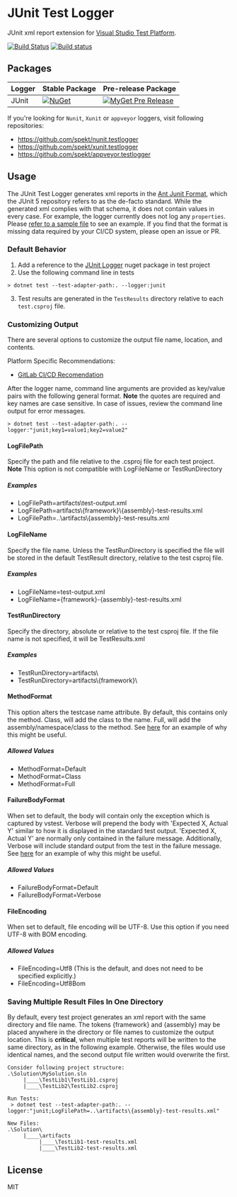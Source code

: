 # JUnit Test Logger

JUnit xml report extension for [Visual Studio Test Platform](https://github.com/microsoft/vstest).

[![Build Status](https://travis-ci.com/spekt/junit.testlogger.svg?branch=master)](https://travis-ci.com/spekt/junit.testlogger)
[![Build status](https://ci.appveyor.com/api/projects/status/gsiaqo5g4gfk76kq?svg=true)](https://ci.appveyor.com/project/spekt/junit-testlogger)

## Packages

| Logger | Stable Package | Pre-release Package |
| ------ | -------------- | ------------------- |
| JUnit | [![NuGet](https://img.shields.io/nuget/v/JUnitXml.TestLogger.svg)](https://www.nuget.org/packages/JUnitXml.TestLogger/) | [![MyGet Pre Release](https://img.shields.io/myget/spekt/vpre/junitxml.testlogger.svg)](https://www.myget.org/feed/spekt/package/nuget/JunitXml.TestLogger) |

If you're looking for `Nunit`, `Xunit` or `appveyor` loggers, visit following repositories:

- <https://github.com/spekt/nunit.testlogger>
- <https://github.com/spekt/xunit.testlogger>
- <https://github.com/spekt/appveyor.testlogger>

## Usage

The JUnit Test Logger generates xml reports in the [Ant Junit Format](https://github.com/windyroad/JUnit-Schema), which the JUnit 5 repository refers to as the de-facto standard. While the generated xml complies with that schema, it does not contain values in every case. For example, the logger currently does not log any `properties`. Please [refer to a sample file](docs/assets/TestResults.xml) to see an example. If you find that the format is missing data required by your CI/CD system, please open an issue or PR.

### Default Behavior

1. Add a reference to the [JUnit Logger](https://www.nuget.org/packages/JUnitXml.TestLogger) nuget package in test project
2. Use the following command line in tests

```
> dotnet test --test-adapter-path:. --logger:junit
```

3. Test results are generated in the `TestResults` directory relative to each `test.csproj` file.

### Customizing Output

There are several options to customize the output file name, location, and contents.

Platform Specific Recommendations:

- [GitLab CI/CD Recomendation](/docs/gitlab-recommendation.md)

After the logger name, command line arguments are provided as key/value pairs with the following general format. **Note** the quotes are required and key names are case sensitive. In case of issues, review the command line output for error messages.

```
> dotnet test --test-adapter-path:. --logger:"junit;key1=value1;key2=value2"
```

#### LogFilePath

Specify the path and file relative to the .csproj file for each test project. <br> **Note** This option is not compatible with LogFileName or TestRunDirectory

##### Examples

- LogFilePath=artifacts\\test-output.xml
- LogFilePath=artifacts\\{framework}\\{assembly}-test-results.xml
- LogFilePath=..\\artifacts\\{assembly}-test-results.xml

#### LogFileName

Specify the file name. Unless the TestRunDirectory is specified the file will be stored in the default TestResult directory, relative to the test csproj file.

##### Examples

- LogFileName=test-output.xml
- LogFileName={framework}-{assembly}-test-results.xml

#### TestRunDirectory

Specify the directory, absolute or relative to the test csproj file. If the file name is not specified, it will be TestResults.xml

##### Examples

- TestRunDirectory=artifacts\\
- TestRunDirectory=artifacts\\{framework}\

#### MethodFormat

This option alters the testcase name attribute. By default, this contains only the method. Class, will add the class to the name. Full, will add the assembly/namespace/class to the method. See [here](/docs/gitlab-recommendation.md) for an example of why this might be useful.

##### Allowed Values

- MethodFormat=Default
- MethodFormat=Class
- MethodFormat=Full

#### FailureBodyFormat

When set to default, the body will contain only the exception which is captured by vstest. Verbose will prepend the body with 'Expected X, Actual Y' similar to how it is displayed in the standard test output. 'Expected X, Actual Y' are normally only contained in the failure message. Additionally, Verbose will include standard output from the test in the failure message. See [here](/docs/gitlab-recommendation.md) for an example of why this might be useful.

##### Allowed Values

- FailureBodyFormat=Default
- FailureBodyFormat=Verbose

#### FileEncoding

When set to default, file encoding will be UTF-8. Use this option if you need UTF-8 with BOM encoding.

##### Allowed Values

- FileEncoding=Utf8 (This is the default, and does not need to be specified explicitly.)
- FileEncoding=Utf8Bom  

### Saving Multiple Result Files In One Directory

By default, every test project generates an xml report with the same directory and file name. The tokens {framework} and {assembly} may be placed anywhere in the directory or file names to customize the output location. This is **critical**, when multiple test reports will be written to the same directory, as in the following example. Otherwise, the files would use identical names, and the second output file written would overwrite the first.

```
Consider following project structure:
.\Solution\MySolution.sln
     |____\TestLib1\TestLib1.csproj
     |____\TestLib2\TestLib2.csproj

Run Tests:
 > dotnet test --test-adapter-path:. --logger:"junit;LogFilePath=..\artifacts\{assembly}-test-results.xml"

New Files:
.\Solution\
     |____\artifacts
          |____\TestLib1-test-results.xml
          |____\TestLib2-test-results.xml
```

## License

MIT
